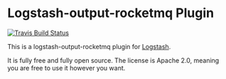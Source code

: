 # Logstash-output-rocketmq Plugin

[![Travis Build Status](https://travis-ci.com/logstash-plugins/logstash-output-java_output_example.svg)](https://travis-ci.com/logstash-plugins/logstash-output-java_output_example)

This is a logstash-output-rocketmq plugin for [Logstash](https://github.com/elastic/logstash).

It is fully free and fully open source. The license is Apache 2.0, meaning you are free to use it however you want.


